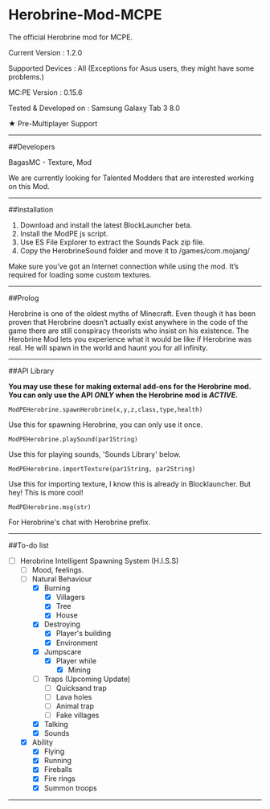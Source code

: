 # Herobrine-Mod-MCPE
The official Herobrine mod for MCPE.

Current Version : 1.2.0

Supported Devices : All (Exceptions for Asus users, they might have some problems.)

MC:PE Version : 0.15.6

Tested & Developed on : Samsung Galaxy Tab 3 8.0

★ Pre-Multiplayer Support 

---------------------------------------

##Developers

BagasMC - Texture, Mod

We are currently looking for Talented Modders that are interested working on this Mod.

---------------------------------------

##Installation

1. Download and install the latest BlockLauncher beta.
2. Install the ModPE js script.
3. Use ES File Explorer to extract the Sounds Pack zip file.
4. Copy the HerobrineSound folder and move it to /games/com.mojang/

Make sure you’ve got an Internet connection while using the mod. It’s required for loading some custom textures.

---------------------------------------

##Prolog

Herobrine is one of the oldest myths of Minecraft. Even though it has been proven that Herobrine doesn’t actually exist anywhere in the code of the game there are still conspiracy theorists who insist on his existence. The Herobrine Mod lets you experience what it would be like if Herobrine was real. He will spawn in the world and haunt you for all infinity.

---------------

##API Library

**You may use these for making external add-ons for the Herobrine mod.**
**You can only use the API _ONLY_ when the Herobrine mod is _ACTIVE_.**

```
ModPEHerobrine.spawnHerobrine(x,y,z,class,type,health)
```
Use this for spawning Herobrine, you can only use it once.

```
ModPEHerobrine.playSound(par1String)
```
Use this for playing sounds, 'Sounds Library' below.

```
ModPEHerobrine.importTexture(par1String, par2String)
```

Use this for importing texture, I know this is already in Blocklauncher. But hey! This is more cool!

```
ModPEHerobrine.msg(str)
```
For Herobrine's chat with Herobrine prefix.

----------------------------------------------

##To-do list

- [ ] Herobrine Intelligent Spawning System (H.I.S.S)
   - [ ] Mood, feelings.
   - [ ] Natural Behaviour
      - [x] Burning
         - [x] Villagers
         - [x] Tree
         - [x] House
      - [x] Destroying
         - [x] Player's building
         - [x] Environment
      - [x] Jumpscare
         - [x] Player while
            - [x] Mining
      - [ ] Traps (Upcoming Update)
         - [ ] Quicksand trap
         - [ ] Lava holes
         - [ ] Animal trap
         - [ ] Fake villages
      - [x] Talking
      - [x] Sounds
   - [x] Ability
      - [x] Flying
      - [x] Running
      - [x] Fireballs
      - [x] Fire rings
      - [x] Summon troops
-----------------------
